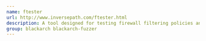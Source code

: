 ```yaml
---
name: ftester
url: http://www.inversepath.com/ftester.html
description: A tool designed for testing firewall filtering policies and Intrusion Detection System (IDS) capabilities.
group: blackarch blackarch-fuzzer
---
```

